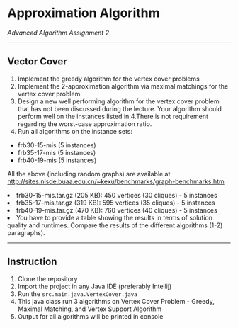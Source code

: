 # Approximation Algorithm
<i>Advanced Algorithm Assignment 2</i>
<hr/>

## Vector Cover
1. Implement the greedy algorithm for the vertex cover problems
2. Implement the 2-approximation algorithm via maximal matchings for the vertex cover problem.
3. Design a new well performing algorithm for the vertex cover problem that has not been discussed during the lecture. Your algorithm should perform well on the instances listed in 4.There is not requirement regarding the worst-case approximation ratio.
4. Run all algorithms on the instance sets:
<ul>
    <li>frb30-15-mis (5 instances)</li>
    <li>frb35-17-mis (5 instances)</li>
    <li>frb40-19-mis (5 instances)</li>
</ul>

All the above (including random graphs) are available at
http://sites.nlsde.buaa.edu.cn/~kexu/benchmarks/graph-benchmarks.htm
<li>frb30-15-mis.tar.gz (205 KB): 450 vertices (30 cliques) - 5 instances</li>
<li>frb35-17-mis.tar.gz (319 KB): 595 vertices (35 cliques) - 5 instances</li>
<li>frb40-19-mis.tar.gz (470 KB): 760 vertices (40 cliques) - 5 instances</li>
<li>You have to provide a table showing the results in terms of solution quality and runtimes. Compare the results of the different algorithms (1-2)
paragraphs).</li>

<hr/>

## Instruction
1. Clone the repository
2. Import the project in any Java IDE (preferably Intellij)
3. Run the `src.main.java.VertexCover.java`
4. This java class run 3 algorithms on Vertex Cover Problem - Greedy, Maximal Matching, and Vertex Support Algorithm
5. Output for all algorithms will be printed in console 